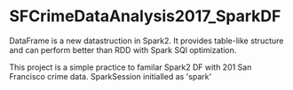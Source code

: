 # SFCrimeDataAnalysis2017_SparkDF
DataFrame is a new datastruction in Spark2. It provides table-like structure and can perform better than RDD with Spark SQl optimization.

This project is a simple practice to familar Spark2 DF with 201 San Francisco crime data. SparkSession initialled as 'spark'

